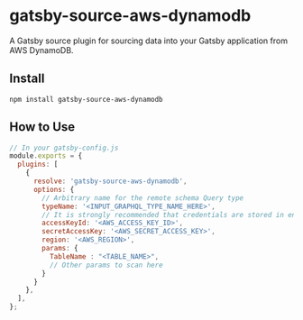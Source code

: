 # gatsby-source-aws-dynamodb

A Gatsby source plugin for sourcing data into your Gatsby application from AWS DynamoDB.

## Install

`npm install gatsby-source-aws-dynamodb`

## How to Use

```js
// In your gatsby-config.js
module.exports = {
  plugins: [
    {
      resolve: 'gatsby-source-aws-dynamodb',
      options: {
        // Arbitrary name for the remote schema Query type
        typeName: '<INPUT_GRAPHQL_TYPE_NAME_HERE>',
        // It is strongly recommended that credentials are stored in environment variables
        accessKeyId: '<AWS_ACCESS_KEY_ID>', 
        secretAccessKey: '<AWS_SECRET_ACCESS_KEY>',
        region: '<AWS_REGION>',
        params: {
          TableName : "<TABLE_NAME>",
          // Other params to scan here
        }
      }
    },
  ],
};
```
